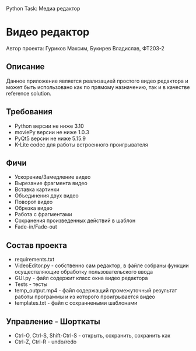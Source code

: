 Python Task: Медиа редактор
# Видео редактор
Автор проекта: Гуриков Максим, Букирев Владислав, ФТ203-2

## Описание
Данное приложение является реализацией простого видео редактора и может быть использовано
как по прямому назначению, так и в качестве reference solution.

## Требования
* Python версии не ниже 3.10
* moviePy версии не ниже 1.0.3
* PyQt5 версии не ниже 5.15.9
* K-Lite codec для работы встроенного проигрывателя

## Фичи
* Ускорение/Замедление видео
* Вырезание фрагмента видео
* Вставка картинки
* Объединения двух видео
* Поворот видео
* Обрезка видео
* Работа с фрагментами
* Сохранения произведенных действий в шаблон
* Fade-in/Fade-out

## Состав проекта
* requirements.txt
* VideoEditor.py - собственно сам редактор, в файле собраны функции осуществляющие обработку пользовательского ввода 
* GUI.py - файл содержит класс окна видео редактора
* Tests - тесты
* temp_output.mp4 - файл содержащий промежуточный результат работы программы и из которого проигрывается видео
* templates.txt - файл с сохраннеными шаблонами

## Управление - Шорткаты
* Ctrl-O, Ctrl-S, Shift-Ctrl-S - открыть, сохранить, сохранить как
* Ctrl-Z, Ctrl-R - undo/redo

